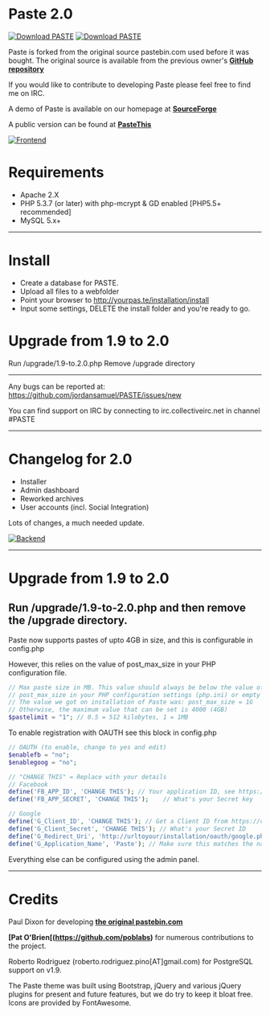 # Paste 2.0
[![Download PASTE](https://img.shields.io/sourceforge/dw/phpaste.svg)](https://sourceforge.net/projects/phpaste/files/latest/download)
[![Download PASTE](https://img.shields.io/sourceforge/dt/phpaste.svg)](https://sourceforge.net/projects/phpaste/files/latest/download)

Paste is forked from the original source pastebin.com used before it was bought.
The original source is available from the previous owner's **[GitHub repository](https://github.com/lordelph/pastebin)**

If you would like to contribute to developing Paste please feel free to find me on IRC.

A demo of Paste is available on our homepage at **[SourceForge](https://phpaste.sourceforge.io/demo)**

A public version can be found at **[PasteThis](http://pastethis.in)**

[![Frontend](http://i.imgur.com/z6MVaES.png)](http://pastethis.in/)

Requirements
===
* Apache 2.X
* PHP 5.3.7 (or later) with php-mcrypt & GD enabled [PHP5.5+ recommended]
* MySQL 5.x+

---

Install
===
* Create a database for PASTE.
* Upload all files to a webfolder
* Point your browser to http://yourpas.te/installation/install
* Input some settings, DELETE the install folder and you're ready to go.

Upgrade from 1.9 to 2.0
===
Run /upgrade/1.9-to.2.0.php
Remove /upgrade directory

---

Any bugs can be reported at:
https://github.com/jordansamuel/PASTE/issues/new

You can find support on IRC by connecting to irc.collectiveirc.net in channel #PASTE

---

Changelog for 2.0
===
* Installer
* Admin dashboard
* Reworked archives
* User accounts (incl. Social Integration)

Lots of changes, a much needed update.

[![Backend](http://i.imgur.com/aP3FxGq.png)](http://pastethis.in/)

---
Upgrade from 1.9 to 2.0
===
Run /upgrade/1.9-to-2.0.php
and then remove the /upgrade directory.
---
Paste now supports pastes of upto 4GB in size, and this is configurable in config.php

However, this relies on the value of post_max_size in your PHP configuration file.

```php
// Max paste size in MB. This value should always be below the value of
// post_max_size in your PHP configuration settings (php.ini) or empty errors will occur.
// The value we got on installation of Paste was: post_max_size = 1G
// Otherwise, the maximum value that can be set is 4000 (4GB)
$pastelimit = "1"; // 0.5 = 512 kilobytes, 1 = 1MB
```

To enable registration with OAUTH see this block in config.php

```php
// OAUTH (to enable, change to yes and edit)
$enablefb = "no";
$enablegoog = "no";

// "CHANGE THIS" = Replace with your details
// Facebook
define('FB_APP_ID', 'CHANGE THIS'); // Your application ID, see https://developers.facebook.com/docs/apps/register
define('FB_APP_SECRET', 'CHANGE THIS');    // What's your Secret key

// Google 
define('G_Client_ID', 'CHANGE THIS'); // Get a Client ID from https://console.developers.google.com/projectselector/apis/library
define('G_Client_Secret', 'CHANGE THIS'); // What's your Secret ID
define('G_Redirect_Uri', 'http://urltoyour/installation/oauth/google.php'); // Leave this as is
define('G_Application_Name', 'Paste'); // Make sure this matches the name of your application
```

Everything else can be configured using the admin panel.

---


Credits
===
Paul Dixon for developing **[the original pastebin.com](https://github.com/lordelph/pastebin)**

**[Pat O'Brien[(https://github.com/poblabs)** for numerous contributions to the project.

Roberto Rodriguez (roberto.rodriguez.pino[AT]gmail.com) for PostgreSQL support on v1.9.

The Paste theme was built using Bootstrap, jQuery and various jQuery plugins for
present and future features, but we do try to keep it bloat free.
Icons are provided by FontAwesome.
